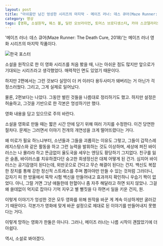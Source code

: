 ```yaml
---
layout: post
title: "아쉬움만 남긴 엉성한 시리즈의 마지막 - 메이즈 러너: 데스 큐어(Maze Runner: The Death Cure, 2018)"
category: 영상
tags: [영화, 소설원작, 웨스 볼, 딜런 오브라이언, 토머스 브로디생스터, 카야 스코델라리오, 이기홍, 로자 살라사르, 잔카를로 에스포지토, 에이던 길런, 퍼트리샤 클라크슨, 덱스터 다든, 월턴 고긴스, 배리 페퍼, 윌 폴터, 제이컵 로플랜드, 내털리 이매뉴얼, 캐서린 맥나마라]
---
```


'메이즈 러너: 데스 큐어(Maze Runner: The Death Cure, 2018)'는
메이즈 러너 영화 시리즈의 마지막 작품이다.

![한국 포스터](https://lh3.googleusercontent.com/yrg8PX1RqbuEB3k2DHT9_dYqhTG6rdsI7Yaz3HD_X3DdQ-kGknuXyycBIXUiNgnuv3f4rWvLei3wUw=s480)

소설을 원작으로 한 이 영화 시리즈를 처음 봤을 때,
나는 아쉬운 점도 많지만 앞으로가 기대되는 시리즈라고 생각했었다.
매력적인 면도 있었기 때문이다.

하지만 2편에서는 그런 것보다 실망이 더 커
이러다 용두사미가 돼버리는 거 아닌가 걱정스러웠다.
그리고, 그게 실제로 일어났다.

물론, 2편보다는 나았다.
그동안 벌린 것들을 나름대로 정리하기도 했고.
하지만 설정은 허술하고, 그것을 기반으로 한 각본은 엉성하기만 했다.

<div class="im im-warning">
영화 내용을 담고 있으므로 주의 바란다.
</div>

소설을 영화로 만들 때는 짧은 시간 안에 담기 위해 여러 가지를 수정한다.
이건 당연한 절차다.
문제는 그러면서 이야기 전개의 개연성을 크게 떨어뜨렸다는 거다.

왜 미로가 필요 하느냐부터,
소년들과 그들을 괴롭히는 이유도 그렇고,
그들이 갑작스레 레지스탕스와 같은 활동을 하고 그런 능력을 발휘하는 것도 이상하며,
세상에 퍼진 바이러스는 나 몰라라 하고 뜬금없이 율도국을 세우는 엔딩도 황당하기 그지없다.
친구를 잃은 슬픔, 바이러스를 치유하겠다던 숭고한 희생정신은 대체 어떻게 된 건가.
심지어 바이러스는 공기감염이 된다는데, 외딴곳으로 간다고 무슨 해결이 된다는 건지.
백신도 복잡한 장치를 통해 강한 정신적 스트레스를 주며 뽑아야만 만들 수 있는 것처럼 그러더니,
갑자기 피 한 방울에서 뚝딱 시험 백신을 만들어내고 효과까지 확인하니 우습기 짝이 없었다.
아니, 그럴 거면 그냥 애들한테 헌혈이나 좀 자주 해달라고 하면 되지 않았나.
그걸 왜 쓸데없이 억지로 잡아다 기억 지우고 별 뻘짓을 다 하면서 일을 키운 건지, 원.

이렇게 이야기가 엉성한 것은
모두 영화를 위해 원작을 바꾼 게 계속 이상하게만 굴러갔기 때문이다.
각본가가 영화에 맞게 바꾼 설정으로 제대로 된 이야기를 만들어내지 못했다는 거다.

이렇게 망하는 영화가 한둘은 아니다.
그러나, 메이즈 러너는 나름 시작이 괜찮았기에 더 아쉽다.

역시, 소설로 봐야겠다.
